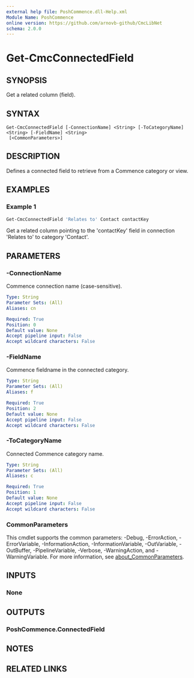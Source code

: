 ```yaml
---
external help file: PoshCommence.dll-Help.xml
Module Name: PoshCommence
online version: https://github.com/arnovb-github/CmcLibNet
schema: 2.0.0
---
```


# Get-CmcConnectedField

## SYNOPSIS
Get a related column (field).

## SYNTAX

```
Get-CmcConnectedField [-ConnectionName] <String> [-ToCategoryName] <String> [-FieldName] <String>
 [<CommonParameters>]
```

## DESCRIPTION
Defines a connected field to retrieve from a Commence category or view.

## EXAMPLES

### Example 1
```powershell
Get-CmcConnectedField 'Relates to' Contact contactKey
```

Get a related column pointing to the 'contactKey' field in connection 'Relates to' to category 'Contact'.

## PARAMETERS

### -ConnectionName
Commence connection name (case-sensitive).

```yaml
Type: String
Parameter Sets: (All)
Aliases: cn

Required: True
Position: 0
Default value: None
Accept pipeline input: False
Accept wildcard characters: False
```

### -FieldName
Commence fieldname in the connected category.

```yaml
Type: String
Parameter Sets: (All)
Aliases: f

Required: True
Position: 2
Default value: None
Accept pipeline input: False
Accept wildcard characters: False
```

### -ToCategoryName
Connected Commence category name.

```yaml
Type: String
Parameter Sets: (All)
Aliases: c

Required: True
Position: 1
Default value: None
Accept pipeline input: False
Accept wildcard characters: False
```

### CommonParameters
This cmdlet supports the common parameters: -Debug, -ErrorAction, -ErrorVariable, -InformationAction, -InformationVariable, -OutVariable, -OutBuffer, -PipelineVariable, -Verbose, -WarningAction, and -WarningVariable. For more information, see [about_CommonParameters](http://go.microsoft.com/fwlink/?LinkID=113216).

## INPUTS

### None

## OUTPUTS

### PoshCommence.ConnectedField
## NOTES

## RELATED LINKS
